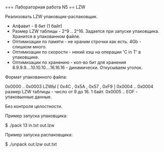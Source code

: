 === Лабораторная работа N5
== LZW

Реализовать LZW упаковщик-распаковщик.
- Алфавит - 8 бит (1 байт)
- Размер LZW таблицы - 2^9 .. 2^16. Задается при запуске упаковщика. Хранится в упакованном файле.
- Оптимизации по памяти - не храним строчки как есть. 4Gb - слишком много.
- Оптимизации по скорости - некий хэш на операции 'C in T' в упаковщике.
- Оптимизации по хранению - кол-во бит для хранения 8.9.9.9....10.10.10....16.16.16 - динамически. Откусываем уголок.

Формат упакованного файла:

0x0000 .. 0x0003 LZWЫ [ 0x4C , 0x5A , 0x57 , 0xF9 ]
0x0004 .. 0x0004 размер LZW таблицы - число от 9 до 16. 1 байт.
0x0005 .. EOF - упаковынные данные.

Без контроля целостности.

Пример запуска упаковщика:

$ ./pack 13 in.txt out.lzw

Пример запуска распаковщика:

$ ./unpack out.lzw out.txt
